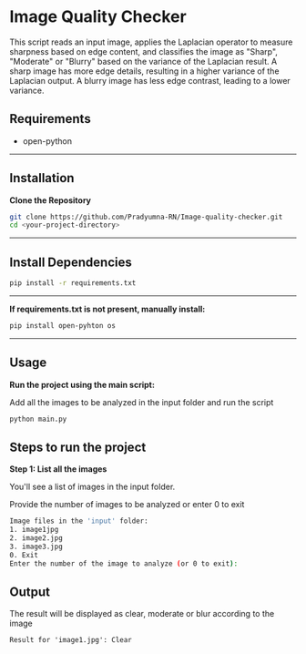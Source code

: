 # Image Quality Checker


This script reads an input image, applies the Laplacian operator to measure sharpness based on edge content, and classifies the image as "Sharp", "Moderate" or "Blurry" based on the variance of the Laplacian result. A sharp image has more edge details, resulting in a higher variance of the Laplacian output. A blurry image has less edge contrast, leading to a lower variance.
## Requirements

- open-python

---

## Installation

**Clone the Repository**
   ```bash
   git clone https://github.com/Pradyumna-RN/Image-quality-checker.git
   cd <your-project-directory>
   ```
---

## Install Dependencies
   ```bash
   pip install -r requirements.txt
   ```
---

**If requirements.txt is not present, manually install:**
   ```bash
   pip install open-pyhton os
   ```
---

## Usage
**Run the project using the main script:**

Add all the images to be analyzed in the input folder and run the script
  ```bash
  python main.py
```

## Steps to run the project 


**Step 1: List all the images**

You'll see a list of images in the input folder.

Provide the number of images to be analyzed or enter 0 to exit
```bash
Image files in the 'input' folder:
1. image1jpg
2. image2.jpg
3. image3.jpg
0. Exit
Enter the number of the image to analyze (or 0 to exit):
```

## Output

The result will be displayed as clear, moderate or blur according to the image
```
Result for 'image1.jpg': Clear
```


